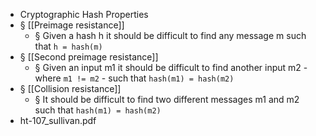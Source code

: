 - Cryptographic Hash Properties
- § [[Preimage resistance]]
	- § Given a hash h it should be difficult to find any message m such that `h = hash(m)`
- § [[Second preimage resistance]]
	- § Given an input m1 it should be difficult to find another input m2 - where `m1 != m2` - such that `hash(m1) = hash(m2)`
- § [[Collision resistance]]
	- § It should be difficult to find two different messages m1 and m2 such that `hash(m1) = hash(m2)`
- ht-107_sullivan.pdf